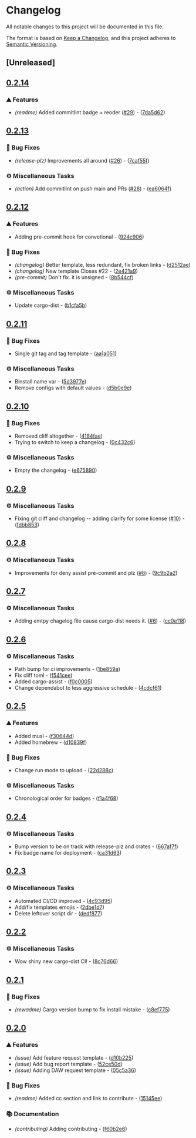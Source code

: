 # Changelog

All notable changes to this project will be documented in this file.

The format is based on [Keep a Changelog](https://keepachangelog.com/en/1.0.0/),
and this project adheres to [Semantic Versioning](https://semver.org/spec/v2.0.0.html).

## [Unreleased]

## [0.2.14](https://github.com/gacallea/freesound-credits/compare/v0.2.13..v0.2.14)

### ⛰️ Features

- *(readme)* Added commitlint badge + reoder ([#29](https://github.com/gacallea/freesound-credits/pull/29)) - ([7da5d62](https://github.com/gacallea/freesound-credits/commit/7da5d62f3db17c1229cd183fc7f72d3e5f3139e5))

## [0.2.13](https://github.com/gacallea/freesound-credits/compare/v0.2.12..v0.2.13)

### 🐛 Bug Fixes

- *(release-plz)* Improvements all around ([#26](https://github.com/gacallea/freesound-credits/pull/26)) - ([7caf55f](https://github.com/gacallea/freesound-credits/commit/7caf55f3d681194a67cbcce13756cd4ec7c90a55))

### ⚙️ Miscellaneous Tasks

- *(action)* Add commitlint on push main and PRs ([#28](https://github.com/gacallea/freesound-credits/pull/28)) - ([ea6064f](https://github.com/gacallea/freesound-credits/commit/ea6064f4d7e9213a19e8b75ec811f586e3e949a5))

## [0.2.12](https://github.com/gacallea/freesound-credits/compare/v0.2.11..v0.2.12)

### ⛰️ Features

- Adding pre-commit hook for convetional - ([924c906](https://github.com/gacallea/freesound-credits/commit/924c906c4b662503d8e25199c44780608c323557))

### 🐛 Bug Fixes

- *(changelog)* Better template, less redundant, fix broken links - ([d2512ae](https://github.com/gacallea/freesound-credits/commit/d2512aeb81a63d7282f15f60fbc9bcc1f6daec60))
- *(changelog)* New template Closes #22 - ([2e421a9](https://github.com/gacallea/freesound-credits/commit/2e421a9db04693c5a388d05c411cac0565da7047))
- *(pre-commit)* Don't fix. it is unsigned - ([8b544cf](https://github.com/gacallea/freesound-credits/commit/8b544cf883c7f9b3e3bde1e61be6a086682545db))

### ⚙️ Miscellaneous Tasks

- Update cargo-dist - ([b1cfa5b](https://github.com/gacallea/freesound-credits/commit/b1cfa5b6792293e10c4e117c3449cf4847cebb43))

## [0.2.11](https://github.com/gacallea/freesound-credits/compare/v0.2.10..v0.2.11)

### 🐛 Bug Fixes

- Single git tag and tag template - ([aa1a051](https://github.com/gacallea/freesound-credits/commit/aa1a051824c405c06fb4677e9786f69a106d301a))

### ⚙️ Miscellaneous Tasks

- Binstall name var - ([5d3977e](https://github.com/gacallea/freesound-credits/commit/5d3977e081cda505f0998356abaee716f5e297d4))
- Remove configs with default values - ([d5b0e9e](https://github.com/gacallea/freesound-credits/commit/d5b0e9eb7ff69b23b0ce12ceada8010532cf8134))

## [0.2.10](https://github.com/gacallea/freesound-credits/compare/v0.2.9..v0.2.10)

### 🐛 Bug Fixes

- Removed cliff altogether - ([4184fae](https://github.com/gacallea/freesound-credits/commit/4184fae2bb61b4bcae32df55404ac28fbb38cf9c))
- Trying to switch to keep a changelog - ([0c432c6](https://github.com/gacallea/freesound-credits/commit/0c432c6557f379ba11b04484656d3e84ab803284))

### ⚙️ Miscellaneous Tasks

- Empty the changelog - ([e675890](https://github.com/gacallea/freesound-credits/commit/e6758909169f591c42f22007b3d6d7c2fa0cf7f6))

## [0.2.9](https://github.com/gacallea/freesound-credits/compare/v0.2.8..v0.2.9)

### ⚙️ Miscellaneous Tasks

- Fixing git cliff and changelog -- adding clarify for some license ([#10](https://github.com/gacallea/freesound-credits/issues/10)) - ([fdbb853](https://github.com/gacallea/freesound-credits/commit/fdbb853dd1c2a73f10ae5d74e909f8a10a425423))

## [0.2.8](https://github.com/gacallea/freesound-credits/compare/v0.2.7..v0.2.8)

### ⚙️ Miscellaneous Tasks

- Improvements for deny assist pre-commit and plz ([#8](https://github.com/gacallea/freesound-credits/issues/8)) - ([9c9b2a2](https://github.com/gacallea/freesound-credits/commit/9c9b2a212846aef18559dfda00550d9d901c2297))

## [0.2.7](https://github.com/gacallea/freesound-credits/compare/v0.2.6..v0.2.7)

### ⚙️ Miscellaneous Tasks

- Adding emtpy chagelog file cause cargo-dist needs it. ([#6](https://github.com/gacallea/freesound-credits/issues/6)) - ([cc0e118](https://github.com/gacallea/freesound-credits/commit/cc0e118c1ffcf57af6d01456d6cfced3bbfbe83f))

## [0.2.6](https://github.com/gacallea/freesound-credits/compare/v0.2.5..v0.2.6)

### ⚙️ Miscellaneous Tasks

- Path bump for ci improvements - ([1be859a](https://github.com/gacallea/freesound-credits/commit/1be859a751359d4114fda6002cf33409d2597448))
- Fix cliff toml - ([f541cee](https://github.com/gacallea/freesound-credits/commit/f541cee669415cbfab3db0c198ec83148fb92690))
- Added cargo-assist - ([f0c0005](https://github.com/gacallea/freesound-credits/commit/f0c0005f42ae8d853c0ba2be72b1cee787ac9e0f))
- Change dependabot to less aggressive schedule - ([4cdcf61](https://github.com/gacallea/freesound-credits/commit/4cdcf612e6a11f66f5ec29981f92aa7027f387cb))

## [0.2.5](https://github.com/gacallea/freesound-credits/compare/v0.2.4..v0.2.5)

### ⛰️ Features

- Added musl - ([f30644d](https://github.com/gacallea/freesound-credits/commit/f30644d070dd8b9472905b8da1c1b4d10283bb7c))
- Added homebrew - ([d10839f](https://github.com/gacallea/freesound-credits/commit/d10839fe941eff7348926c2ac962b1da4f406410))

### 🐛 Bug Fixes

- Change run mode to upload - ([22d288c](https://github.com/gacallea/freesound-credits/commit/22d288c0fc6c4d74a8a83ef09f0b72b3642d2be7))

### ⚙️ Miscellaneous Tasks

- Chronological order for badges - ([f1a4f68](https://github.com/gacallea/freesound-credits/commit/f1a4f68a2939cb6da3d581640f4739c88f559095))

## [0.2.4](https://github.com/gacallea/freesound-credits/compare/v0.2.3..v0.2.4)

### ⚙️ Miscellaneous Tasks

- Bump version to be on track with release-plz and crates - ([667af7f](https://github.com/gacallea/freesound-credits/commit/667af7f8979586f19653e6f69f142a9e0f174b33))
- Fix badge name for deployment - ([ca31d63](https://github.com/gacallea/freesound-credits/commit/ca31d6337ac6812f16661c0bbd64e87b244d717b))

## [0.2.3](https://github.com/gacallea/freesound-credits/compare/v0.2.2..v0.2.3)

### ⚙️ Miscellaneous Tasks

- Automated CI/CD improved - ([4c93d95](https://github.com/gacallea/freesound-credits/commit/4c93d9528189655a75d18b72d9192cbc67526a45))
- Add/fix templates emojis - ([2dbe1d7](https://github.com/gacallea/freesound-credits/commit/2dbe1d746a34399b8d405568ea7391c781ed344c))
- Delete leftover script dir - ([dedf877](https://github.com/gacallea/freesound-credits/commit/dedf8777f5f8a5209bd8b7ccb5c4b0a59d126304))

## [0.2.2](https://github.com/gacallea/freesound-credits/compare/v0.2.1..v0.2.2)

### ⚙️ Miscellaneous Tasks

- Wow shiny new cargo-dist CI! - ([8c76d66](https://github.com/gacallea/freesound-credits/commit/8c76d6682c05a8bd5200abb6d71d68941b19ec99))

## [0.2.1](https://github.com/gacallea/freesound-credits/compare/v0.2.0..v0.2.1)

### 🐛 Bug Fixes

- *(rewadme)* Cargo version bump to fix install mistake - ([c8ef775](https://github.com/gacallea/freesound-credits/commit/c8ef775ea3527920b2df8c9a78eb37421e76c421))

## [0.2.0](https://github.com/gacallea/freesound-credits/compare/v0.1.2..v0.2.0)

### ⛰️ Features

- *(issue)* Add feature request template - ([d10b225](https://github.com/gacallea/freesound-credits/commit/d10b225da2e5d2e287cf546c34e0b1cb7ad7d555))
- *(issue)* Add bug report template - ([52ce50d](https://github.com/gacallea/freesound-credits/commit/52ce50d795dd765805a7b8683901b2b6f3ab89f7))
- *(issue)* Adding DAW request template - ([05c5a36](https://github.com/gacallea/freesound-credits/commit/05c5a36eec0cfb98146e04d367679b57ae9c7910))

### 🐛 Bug Fixes

- *(readme)* Added cc section and link to contribute - ([15145ee](https://github.com/gacallea/freesound-credits/commit/15145ee337c1d63e70a28add8caa7fbbb1ecac29))

### 📚 Documentation

- *(contributing)* Adding contributing - ([f60b2e6](https://github.com/gacallea/freesound-credits/commit/f60b2e64844de98f61eea81a4967a4a06846baba))
